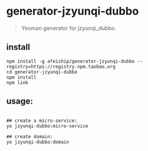 # generator-jzyunqi-dubbo
> Yeoman generator for jzyunqi_dubbo.

## install
```shell
npm install -g afeiship/generator-jzyunqi-dubbo --registry=https://registry.npm.taobao.org
cd generator-jzyunqi-dubbo
npm install
npm link
```

## usage:
```shell

## create a micro-service:
yo jzyunqi-dubbo:micro-service

## create domain:
yo jzyunqi-dubbo:domain
```
